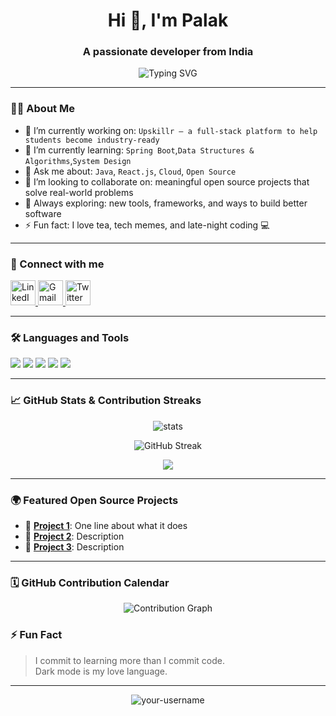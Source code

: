 <h1 align="center">Hi 👋, I'm Palak</h1>
<h3 align="center"> A passionate developer from India</h3>

<p align="center">
  <img src="https://readme-typing-svg.herokuapp.com?font=Fira+Code&weight=500&size=22&pause=1000&center=true&vCenter=true&width=435&lines=Java+%7C+Spring+Boot+%7C+React+Dev;Passionate+about+building+cool+projects;Always+learning+something+new" alt="Typing SVG" />
</p>

---

### 🧑‍💻 About Me

- 🔭 I’m currently working on: `Upskillr – a full-stack platform to help students become industry-ready`
- 🌱 I’m currently learning: `Spring Boot`,`Data Structures & Algorithms`,`System Design`
- 💬 Ask me about: `Java`, `React.js`, `Cloud`, `Open Source`
- 👯 I’m looking to collaborate on: meaningful open source projects that solve real-world problems
- 🧠 Always exploring: new tools, frameworks, and ways to build better software
- ⚡ Fun fact: I love tea, tech memes, and late-night coding 💻

---

### 🔗 Connect with me

<p align="left">
  <a href="https://www.linkedin.com/in/palak-meena-b01104245" target="_blank">
    <img src="https://cdn.jsdelivr.net/gh/devicons/devicon/icons/linkedin/linkedin-original.svg" alt="LinkedIn" width="40" height="40"/>
  </a>
  <a href="mailto:palakmeena14@gmail.com">
    <img src="https://upload.wikimedia.org/wikipedia/commons/4/4e/Gmail_Icon.png" alt="Gmail" width="40" height="40"/>
  </a>
  <a href="https://x.com/Palak_Meena1" target="_blank">
    <img src="https://cdn-icons-png.flaticon.com/512/733/733579.png" alt="Twitter" width="40" height="40"/>
  </a>
</p>

---

### 🛠️ Languages and Tools

<p align="left">
  <img src="https://img.shields.io/badge/Java-ED8B00?style=for-the-badge&logo=java&logoColor=white"/>
  <img src="https://img.shields.io/badge/SpringBoot-6DB33F?style=for-the-badge&logo=springboot&logoColor=white"/>
  <img src="https://img.shields.io/badge/React-61DAFB?style=for-the-badge&logo=react&logoColor=black"/>
  <img src="https://img.shields.io/badge/Git-F05032?style=for-the-badge&logo=git&logoColor=white"/>
  <img src="https://img.shields.io/badge/MySQL-005C84?style=for-the-badge&logo=mysql&logoColor=white"/>
</p>

---

### 📈 GitHub Stats & Contribution Streaks

<p align="center">
  <img src="https://github-readme-stats.vercel.app/api?username=Palakmeena&show_icons=true&theme=tokyonight" alt="stats" />
</p>

<p align="center">
  <img src="https://github-readme-streak-stats-eight.vercel.app/?user=palakmeena&theme=radical" alt="GitHub Streak" />
</p>


<p align="center">
  <img src="https://github-profile-summary-cards.vercel.app/api/cards/profile-details?username=Palakmeena&theme=tokyonight" />
</p>

---

### 🌍 Featured Open Source Projects

- 🔗 [**Project 1**](https://github.com/your-username/project1): One line about what it does
- 🔗 [**Project 2**](https://github.com/your-username/project2): Description
- 🔗 [**Project 3**](https://github.com/your-username/project3): Description

---


### 🗓️ GitHub Contribution Calendar

<p align="center">
  <img src="https://github-readme-activity-graph.vercel.app/graph?username=Palakmeena&theme=tokyo-night" alt="Contribution Graph" />
</p>


### ⚡ Fun Fact

> I commit to learning more than I commit code.  
> Dark mode is my love language.

---

<p align="center"> 
  <img src="https://komarev.com/ghpvc/?username=your-username&label=Profile%20views&color=0e75b6&style=flat" alt="your-username" />
</p>
